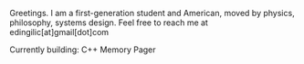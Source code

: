Greetings. I am a first-generation student and American, moved by physics, philosophy, systems design. 
Feel free to reach me at edingilic[at]gmail[dot]com

Currently building: C++ Memory Pager
